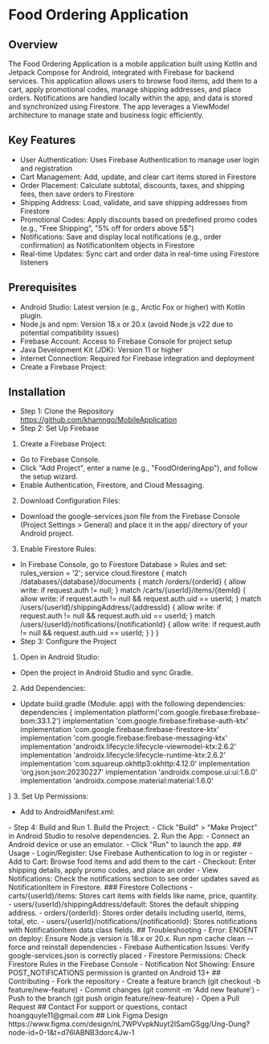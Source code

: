 # Food Ordering Application
## Overview
The Food Ordering Application is a mobile application built using Kotlin and Jetpack Compose for Android, integrated with Firebase for backend services. This application allows users to browse food items, add them to a cart, apply promotional codes, manage shipping addresses, and place orders. Notifications are handled locally within the app, and data is stored and synchronized using Firestore. The app leverages a ViewModel architecture to manage state and business logic efficiently.
## Key Features
- User Authentication: Uses Firebase Authentication to manage user login and registration
- Cart Management: Add, update, and clear cart items stored in Firestore
- Order Placement: Calculate subtotal, discounts, taxes, and shipping fees, then save orders to Firestore
- Shipping Address: Load, validate, and save shipping addresses from Firestore
- Promotional Codes: Apply discounts based on predefined promo codes (e.g., "Free Shipping", "5% off for orders above 5$")
- Notifications: Save and display local notifications (e.g., order confirmation) as NotificationItem objects in Firestore
- Real-time Updates: Sync cart and order data in real-time using Firestore listeners
## Prerequisites
- Android Studio: Latest version (e.g., Arctic Fox or higher) with Kotlin plugin.
- Node.js and npm: Version 18.x or 20.x (avoid Node.js v22 due to potential compatibility issues)
- Firebase Account: Access to Firebase Console for project setup
- Java Development Kit (JDK): Version 11 or higher
- Internet Connection: Required for Firebase integration and deployment
- Create a Firebase Project:
## Installation
- Step 1: Clone the Repository
https://github.com/khamngo/MobileApplication
- Step 2: Set Up Firebase
1. Create a Firebase Project:
- Go to Firebase Console.
- Click "Add Project", enter a name (e.g., "FoodOrderingApp"), and follow the setup wizard.
- Enable Authentication, Firestore, and Cloud Messaging.
2. Download Configuration Files:
- Download the google-services.json file from the Firebase Console (Project Settings > General) and place it in the app/ directory of your Android project.
3. Enable Firestore Rules:
 - In Firebase Console, go to Firestore Database > Rules and set:
rules_version = '2';
service cloud.firestore {
  match /databases/{database}/documents {
    match /orders/{orderId} {
      allow write: if request.auth != null;
    }
    match /carts/{userId}/items/{itemId} {
      allow write: if request.auth != null && request.auth.uid == userId;
    }
    match /users/{userId}/shippingAddress/{addressId} {
      allow write: if request.auth != null && request.auth.uid == userId;
    }
    match /users/{userId}/notifications/{notificationId} {
      allow write: if request.auth != null && request.auth.uid == userId;
    }
  }
}
- Step 3: Configure the Project
1. Open in Android Studio:
- Open the project in Android Studio and sync Gradle.
2. Add Dependencies:
- Update build.gradle (Module: app) with the following dependencies:
dependencies {
    implementation platform('com.google.firebase:firebase-bom:33.1.2')
    implementation 'com.google.firebase:firebase-auth-ktx'
    implementation 'com.google.firebase:firebase-firestore-ktx'
    implementation 'com.google.firebase:firebase-messaging-ktx'
    implementation 'androidx.lifecycle:lifecycle-viewmodel-ktx:2.6.2'
    implementation 'androidx.lifecycle:lifecycle-runtime-ktx:2.6.2'
    implementation 'com.squareup.okhttp3:okhttp:4.12.0'
    implementation 'org.json:json:20230227'
    implementation 'androidx.compose.ui:ui:1.6.0'
    implementation 'androidx.compose.material:material:1.6.0'

}
3. Set Up Permissions:
- Add to AndroidManifest.xml:
<uses-permission android:name="android.permission.INTERNET" />
<uses-permission android:name="android.permission.POST_NOTIFICATIONS" />
- Step 4: Build and Run
1. Build the Project:
- Click "Build" > "Make Project" in Android Studio to resolve dependencies.
2. Run the App:
- Connect an Android device or use an emulator.
- Click "Run" to launch the app.
## Usage
- Login/Register: Use Firebase Authentication to log in or register
- Add to Cart: Browse food items and add them to the cart
- Checkout: Enter shipping details, apply promo codes, and place an order
- View Notifications: Check the notifications section to see order updates saved as NotificationItem in Firestore.
### Firestore Collections
- carts/{userId}/items: Stores cart items with fields like name, price, quantity.
- users/{userId}/shippingAddress/default: Stores the default shipping address.
- orders/{orderId}: Stores order details including userId, items, total, etc.
- users/{userId}/notifications/{notificationId}: Stores notifications with NotificationItem data class fields.
## Troubleshooting
- Error: ENOENT on deploy: Ensure Node.js version is 18.x or 20.x. Run npm cache clean --force and reinstall dependencies
- Firebase Authentication Issues: Verify google-services.json is correctly placed
- Firestore Permissions: Check Firestore Rules in the Firebase Console
- Notification Not Showing: Ensure POST_NOTIFICATIONS permission is granted on Android 13+
## Contributing
- Fork the repository
- Create a feature branch (git checkout -b feature/new-feature)
- Commit changes (git commit -m 'Add new feature')
- Push to the branch (git push origin feature/new-feature)
- Open a Pull Request
## Contact
For support or questions, contact hoangquyle11@gmail.com
## Link Figma Design
https://www.figma.com/design/nL7WPVvpkNuyt2ISamGSgg/Ung-Dung?node-id=0-1&t=d76lABNB3dorc4Jw-1
